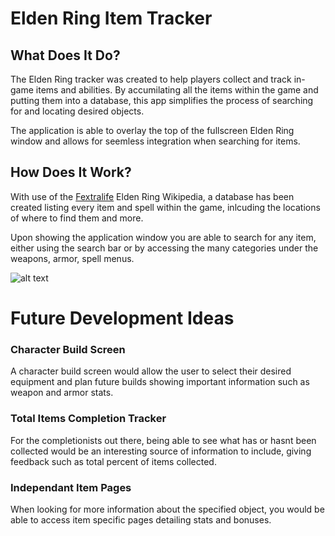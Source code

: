 # Elden Ring Item Tracker

## What Does It Do?

The Elden Ring tracker was created to help players collect and track in-game items and abilities. By accumilating all the items within the game and putting them into a database, this app simplifies the process of searching for and locating desired objects.

The application is able to overlay the top of the fullscreen Elden Ring window and allows for seemless integration when searching for items.

## How Does It Work?

With use of the [Fextralife](https://eldenring.wiki.fextralife.com/Elden+Ring+Wiki) Elden Ring Wikipedia, a database has been created listing every item and spell within the game, inlcuding the locations of where to find them and more.

Upon showing the application window you are able to search for any item, either using the search bar or by accessing the many categories under the weapons, armor, spell menus.

![alt text](images/interface/appPreview.gif)

# Future Development Ideas

### **Character Build Screen**

A character build screen would allow the user to select their desired equipment and plan future builds showing important information such as weapon and armor stats.

### **Total Items Completion Tracker**

For the completionists out there, being able to see what has or hasnt been collected would be an interesting source of information to include, giving feedback such as total percent of items collected.

### **Independant Item Pages**

When looking for more information about the specified object, you would be able to access item specific pages detailing stats and bonuses.